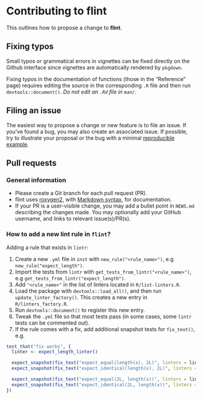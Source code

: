 
# Contributing to flint

This outlines how to propose a change to **flint**.

## Fixing typos

Small typos or grammatical errors in vignettes can be fixed directly on
the Github interface since vignettes are automatically rendered by
`pkgdown`.

Fixing typos in the documentation of functions (those in the “Reference”
page) requires editing the source in the corresponding `.R` file and
then run `devtools::document()`. *Do not edit an `.Rd` file in `man/`*.

## Filing an issue

The easiest way to propose a change or new feature is to file an issue.
If you’ve found a bug, you may also create an associated issue. If
possible, try to illustrate your proposal or the bug with a minimal
[reproducible example](https://www.tidyverse.org/help/#reprex).

## Pull requests

### General information

- Please create a Git branch for each pull request (PR).
- flint uses
  [roxygen2](https://cran.r-project.org/package=roxygen2), with
  [Markdown
  syntax](https://cran.r-project.org/web/packages/roxygen2/vignettes/rd-formatting.html),
  for documentation.
- If your PR is a user-visible change, you may add a bullet point in
  `NEWS.md` describing the changes made. You may optionally add your
  GitHub username, and links to relevant issue(s)/PR(s).

### How to add a new lint rule in `flint`?

Adding a rule that exists in `lintr`:

1. Create a new `.yml` file in `inst` with `new_rule("<rule_name>")`, e.g
   `new_rule("expect_length")`.
1. Import the tests from `lintr` with `get_tests_from_lintr("<rule_name>")`, e.g
   `get_tests_from_lintr("expect_length")`.
1. Add `"<rule_name>"` in the list of linters located in `R/list-linters.R`.
1. Load the package with `devtools::load_all()`, and then run `update_linter_factory()`.
   This creates a new entry in `R/linters_factory.R`. 
1. Run `devtools::document()` to register this new entry.
1. Tweak the `.yml` file so that most tests pass (in some cases, some `lintr` 
   tests can be commented out). 
1. If the rule comes with a fix, add additional snapshot tests for `fix_text()`,
   e.g.

```r
test_that("fix works", {
  linter <- expect_length_linter()

  expect_snapshot(fix_text("expect_equal(length(x), 2L)", linters = linter))
  expect_snapshot(fix_text("expect_identical(length(x), 2L)", linters = linter))

  expect_snapshot(fix_text("expect_equal(2L, length(x))", linters = linter))
  expect_snapshot(fix_text("expect_identical(2L, length(x))", linters = linter))
})
```
